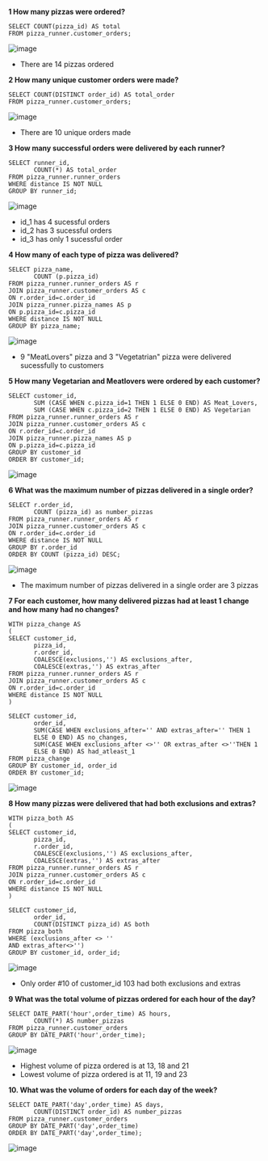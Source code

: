 __1 How many pizzas were ordered?__
```
SELECT COUNT(pizza_id) AS total
FROM pizza_runner.customer_orders;
```
![image](https://user-images.githubusercontent.com/89729029/134149131-1f67d5a1-77ae-4198-ab77-033c9402c9a7.png)

- There are 14 pizzas ordered

__2 How many unique customer orders were made?__
```
SELECT COUNT(DISTINCT order_id) AS total_order
FROM pizza_runner.customer_orders;
```
![image](https://user-images.githubusercontent.com/89729029/134149920-477aceaf-a9d7-4706-89fa-8395743511ed.png)

- There are 10 unique orders made

__3 How many successful orders were delivered by each runner?__
```
SELECT runner_id, 
       COUNT(*) AS total_order
FROM pizza_runner.runner_orders
WHERE distance IS NOT NULL
GROUP BY runner_id;
```
![image](https://user-images.githubusercontent.com/89729029/134181501-f8539de6-24ad-44ff-a08d-98fb408a38f8.png)

- id_1 has 4 sucessful orders
- id_2 has 3 sucessful orders 
- id_3 has only 1 sucessful order

__4 How many of each type of pizza was delivered?__
```
SELECT pizza_name, 
       COUNT (p.pizza_id)
FROM pizza_runner.runner_orders AS r
JOIN pizza_runner.customer_orders AS c
ON r.order_id=c.order_id
JOIN pizza_runner.pizza_names AS p
ON p.pizza_id=c.pizza_id
WHERE distance IS NOT NULL
GROUP BY pizza_name;
```
![image](https://user-images.githubusercontent.com/89729029/134181763-cce25ba3-487c-4807-9180-4dae635409d9.png)

- 9 "MeatLovers" pizza and 3 "Vegetatrian" pizza were delivered sucessfully to customers

__5 How many Vegetarian and Meatlovers were ordered by each customer?__
```
SELECT customer_id, 
       SUM (CASE WHEN c.pizza_id=1 THEN 1 ELSE 0 END) AS Meat_Lovers, 
       SUM (CASE WHEN c.pizza_id=2 THEN 1 ELSE 0 END) AS Vegetarian
FROM pizza_runner.runner_orders AS r
JOIN pizza_runner.customer_orders AS c
ON r.order_id=c.order_id
JOIN pizza_runner.pizza_names AS p
ON p.pizza_id=c.pizza_id
GROUP BY customer_id
ORDER BY customer_id;
```
![image](https://user-images.githubusercontent.com/89729029/134182007-8a5518b4-6829-49e2-8ec5-175d381a5bb0.png)

__6 What was the maximum number of pizzas delivered in a single order?__
```
SELECT r.order_id, 
       COUNT (pizza_id) as number_pizzas
FROM pizza_runner.runner_orders AS r
JOIN pizza_runner.customer_orders AS c
ON r.order_id=c.order_id
WHERE distance IS NOT NULL
GROUP BY r.order_id
ORDER BY COUNT (pizza_id) DESC;
```
![image](https://user-images.githubusercontent.com/89729029/134182396-d33b3c5a-3c2b-4032-8930-8905cc247cb8.png)

- The maximum number of pizzas delivered in a single order are 3 pizzas

__7 For each customer, how many delivered pizzas had at least 1 change and how many had no changes?__
```
WITH pizza_change AS 
(
SELECT customer_id, 
       pizza_id, 
       r.order_id, 
       COALESCE(exclusions,'') AS exclusions_after, 
       COALESCE(extras,'') AS extras_after
FROM pizza_runner.runner_orders AS r
JOIN pizza_runner.customer_orders AS c
ON r.order_id=c.order_id
WHERE distance IS NOT NULL
)

SELECT customer_id, 
       order_id, 
       SUM(CASE WHEN exclusions_after='' AND extras_after='' THEN 1 
       ELSE 0 END) AS no_changes, 
       SUM(CASE WHEN exclusions_after <>'' OR extras_after <>''THEN 1 
       ELSE 0 END) AS had_atleast_1
FROM pizza_change
GROUP BY customer_id, order_id
ORDER BY customer_id;
```
![image](https://user-images.githubusercontent.com/89729029/134182640-6a0a0770-921b-446f-84c6-5a3118efebba.png)

__8 How many pizzas were delivered that had both exclusions and extras?__
```
WITH pizza_both AS 
(
SELECT customer_id, 
       pizza_id, 
       r.order_id, 
       COALESCE(exclusions,'') AS exclusions_after, 
       COALESCE(extras,'') AS extras_after
FROM pizza_runner.runner_orders AS r
JOIN pizza_runner.customer_orders AS c
ON r.order_id=c.order_id
WHERE distance IS NOT NULL
)

SELECT customer_id, 
       order_id, 
       COUNT(DISTINCT pizza_id) AS both
FROM pizza_both
WHERE (exclusions_after <> '' 
AND extras_after<>'')
GROUP BY customer_id, order_id;
```
![image](https://user-images.githubusercontent.com/89729029/134182890-4b7fcf17-5c8a-488a-aa44-32b852445ce4.png)

- Only order #10 of customer_id 103 had both exclusions and extras

__9 What was the total volume of pizzas ordered for each hour of the day?__
```
SELECT DATE_PART('hour',order_time) AS hours, 
       COUNT(*) AS number_pizzas
FROM pizza_runner.customer_orders
GROUP BY DATE_PART('hour',order_time);
```
![image](https://user-images.githubusercontent.com/89729029/134183026-48c9574a-2998-43d4-afe4-f1e050869750.png)

- Highest volume of pizza ordered is at 13, 18 and 21 
- Lowest volume of pizza ordered is at 11, 19 and 23 

__10. What was the volume of orders for each day of the week?__
```
SELECT DATE_PART('day',order_time) AS days, 
       COUNT(DISTINCT order_id) AS number_pizzas
FROM pizza_runner.customer_orders
GROUP BY DATE_PART('day',order_time)
ORDER BY DATE_PART('day',order_time);
```
![image](https://user-images.githubusercontent.com/89729029/134183425-42f9e490-c667-49d6-89f8-2de2b44e450b.png)

